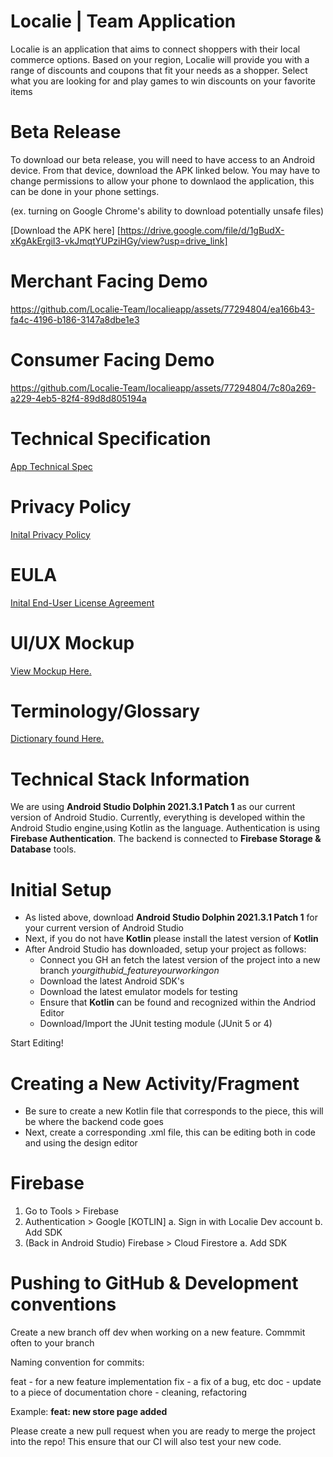 # Localie | Team Application 
Localie is an application that aims to connect shoppers with their local commerce options. Based on your region, Localie will provide you with a range of discounts and coupons that fit your needs as a shopper. Select what you are looking for and play games to win discounts on your favorite items

# Beta Release
To download our beta release, you will need to have access to an Android device. From that device, download the APK linked below. You may have to change permissions to allow your phone to downlaod the application, this can be done in your phone settings. 

(ex. turning on Google Chrome's ability to download potentially unsafe files)

[Download the APK here] [https://drive.google.com/file/d/1gBudX-xKgAkErgiI3-vkJmqtYUPziHGy/view?usp=drive_link]

# Merchant Facing Demo

https://github.com/Localie-Team/localieapp/assets/77294804/ea166b43-fa4c-4196-b186-3147a8dbe1e3

# Consumer Facing Demo

https://github.com/Localie-Team/localieapp/assets/77294804/7c80a269-a229-4eb5-82f4-89d8d805194a

# Technical Specification 
[App Technical Spec](https://docs.google.com/document/d/1NQJ_FT_1IZIlWWGe11Z9q_DDrA0ii_uCx5Fr1JNzLvA/edit?usp=sharing)

# Privacy Policy
[Inital Privacy Policy](https://docs.google.com/document/d/1QnmdhN79MzMTooC7hz4Dg3rbggzjaxnuzkdj2PgYMCA/edit?usp=sharing)

# EULA
[Inital End-User License Agreement](https://docs.google.com/document/d/1YzSeXEX_arKdgbGTRrWEan1WaNOGWndFMhiZbJNCZFM/edit?usp=sharing)

# UI/UX Mockup
[View Mockup Here.](https://www.figma.com/file/suvWwJGoBq4LxGrb9PxR8r/Localie?node-id=49%3A25445&t=RcqjHY04ynlo9ArP-1)

# Terminology/Glossary
[Dictionary found Here.](https://docs.google.com/document/d/1ViC7Sn1hPlN60eaz4q7Q2I_9FgK2SnmOBJN0kJ2fIY8/edit?usp=sharing)

# Technical Stack Information 
We are using **Android Studio Dolphin 2021.3.1 Patch 1** as our current version of Android Studio. Currently, everything is developed within the Android Studio engine,using Kotlin as the language. Authentication is using **Firebase Authentication**. The backend is connected to **Firebase Storage & Database** tools. 

# Initial Setup
  
- As listed above, download **Android Studio Dolphin 2021.3.1 Patch 1** for your current version of Android Studio
- Next, if you do not have **Kotlin** please install the latest version of **Kotlin**
- After Android Studio has downloaded, setup your project as follows:
  - Connect you GH an fetch the latest version of the project into a new branch *yourgithubid_featureyourworkingon*
  - Download the latest Android SDK's 
  - Download the latest emulator models for testing 
  - Ensure that **Kotlin** can be found and recognized within the Andriod Editor
  - Download/Import the JUnit testing module (JUnit 5 or 4)

Start Editing!

# Creating a New Activity/Fragment

- Be sure to create a new Kotlin file that corresponds to the piece, this will be where the backend code goes
- Next, create a corresponding .xml file, this can be editing both in code and using the design editor

# Firebase

1. Go to Tools > Firebase 
2. Authentication > Google [KOTLIN]
  a. Sign in with Localie Dev account
  b. Add SDK
3. (Back in Android Studio) Firebase > Cloud Firestore
  a. Add SDK

# Pushing to GitHub & Development conventions

Create a new branch off dev when working on a new feature. Commmit often to your branch

Naming convention for commits:

feat - for a new feature implementation
fix - a fix of a bug, etc
doc - update to a piece of documentation 
chore - cleaning, refactoring

Example: **feat: new store page added**

Please create a new pull request when you are ready to merge the project into the repo! This ensure that our CI will also test your new code.
